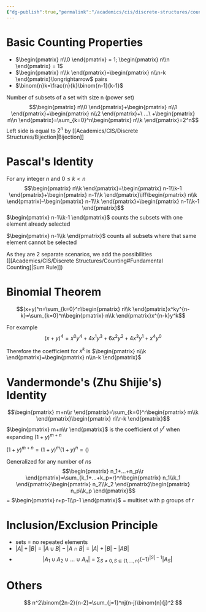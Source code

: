 ```yaml
---
{"dg-publish":true,"permalink":"/academics/cis/discrete-structures/counting-theorems/","created":"2024-09-10T16:05:23.646-04:00","updated":"2025-07-08T10:47:55.273-04:00"}
---
```


# Basic Counting Properties
- $\begin{pmatrix} n\\0 \end{pmatrix} = 1; \begin{pmatrix} n\\n \end{pmatrix} = 1$
- $\begin{pmatrix} n\\k \end{pmatrix}=\begin{pmatrix} n\\n-k \end{pmatrix}\longrightarrow$ pairs
- $\binom{n}k=\frac{n}{k}\binom{n-1}{k-1}$

Number of subsets of a set with size n (power set)
$$\begin{pmatrix} n\\0 \end{pmatrix}+\begin{pmatrix} n\\1 \end{pmatrix}+\begin{pmatrix} n\\2 \end{pmatrix}+\ ...\ +\begin{pmatrix} n\\n \end{pmatrix}=\sum_{k=0}^n\begin{pmatrix} n\\k \end{pmatrix}=2^n$$
Left side is equal to $2^n$ by [[Academics/CIS/Discrete Structures/Bijection\|Bijection]]

# Pascal's Identity
For any integer $n$ and $0\leq k<n$ 
$$\begin{pmatrix} n\\k \end{pmatrix}=\begin{pmatrix} n-1\\k-1 \end{pmatrix}+\begin{pmatrix} n-1\\k \end{pmatrix}\iff\begin{pmatrix} n\\k \end{pmatrix}-\begin{pmatrix} n-1\\k \end{pmatrix}=\begin{pmatrix} n-1\\k-1 \end{pmatrix}$$
$\begin{pmatrix} n-1\\k-1 \end{pmatrix}$ counts the subsets with one element already selected

$\begin{pmatrix} n-1\\k \end{pmatrix}$ counts all subsets where that same element cannot be selected

As they are 2 separate scenarios, we add the possibilities ([[Academics/CIS/Discrete Structures/Counting#Fundamental Counting]\|Sum Rule]])
# Binomial Theorem
$$(x+y)^n=\sum_{k=0}^n\begin{pmatrix} n\\k \end{pmatrix}x^ky^{n-k}=\sum_{k=0}^n\begin{pmatrix} n\\k \end{pmatrix}x^{n-k}y^k$$

For example
$$(x+y)^4=x^0y^4+4x^1y^3+6x^2y^2+4x^3y^1+x^4y^0$$

Therefore the coefficient for $x^k$ is $\begin{pmatrix} n\\k \end{pmatrix}=\begin{pmatrix} n\\n-k \end{pmatrix}$

# Vandermonde's (Zhu Shijie's) Identity
$$\begin{pmatrix} m+n\\r \end{pmatrix}=\sum_{k=0}^r\begin{pmatrix} m\\k \end{pmatrix}\begin{pmatrix} n\\r-k \end{pmatrix}$$
$\begin{pmatrix} m+n\\r \end{pmatrix}$ is the coefficient of $y^r$ when expanding $(1+y)^{m+n}$

$(1+y)^{m+n}= (1+y)^{m}(1+y)^{n}=()$ 


Generalized for any number of $n$s
$$\begin{pmatrix} n_1+...+n_p\\r \end{pmatrix}=\sum_{k_1+...+k_p=r}^r\begin{pmatrix} n_1\\k_1 \end{pmatrix}\begin{pmatrix} n_2\\k_2 \end{pmatrix}\begin{pmatrix} n_p\\k_p \end{pmatrix}$$= $\begin{pmatrix} r+p-1\\p-1 \end{pmatrix}$ = multiset with p groups of r

# Inclusion/Exclusion Principle
- sets = no repeated elements
- $|A|+|B| =|A\cup B|-|A\cap B| = |A|+|B|-|AB|$    
- $$|A_1\cup A_2\ \cup\ ...\ \cup\ A_n|= \sum_{S\neq 0,S\subseteq\{1,...,n\}}(-1)^{|S|-1}|A_S|$$
# Others

$$
n^2\binom{2n-2}{n-2}=\sum_{j=1}^nj(n-j)\binom{n}{j}^2
$$

